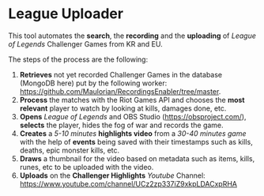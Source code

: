 # League Uploader
This tool automates the **search**, the **recording** and the **uploading** of *League of Legends* Challenger Games from KR and EU.

The steps of the process are the following:

1. **Retrieves** not yet recorded Challenger Games in the database (MongoDB here) put by the following worker: https://github.com/Maulorian/RecordingsEnabler/tree/master.
2. **Process** the matches with the Riot Games API and chooses the **most relevant** player to watch by looking at kills, damages done, etc.
3. **Opens** *League of Legends* and OBS Studio (https://obsproject.com/), **selects** the player, hides the fog of war and records the game.
4. **Creates** a *5-10 minutes* **highlights video** from a *30-40 minutes game* with the help of **events** being saved with their timestamps such as kills, deaths, epic monster kills, etc.
5. **Draws** a thumbnail for the video based on metadata such as items, kills, runes, etc to be uploaded with the video.
6. **Uploads** on the **Challenger Highlights** *Youtube* Channel: https://www.youtube.com/channel/UCz2zp337iZ9xkpLDACxpRHA
